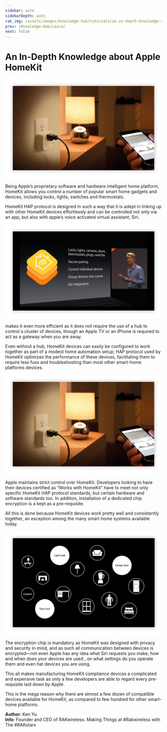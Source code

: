 ```yaml
---
sidebar: auto
sidebarDepth: auto
rak_img: /assets/images/knowledge-hub/tutorials/an-in-depth-knowledge-about-apple-homekit/overview.jpg
prev: /Knowledge-Hub/Learn/
next: false
---
```


# An In-Depth Knowledge about Apple HomeKit

![Overview](/assets/images/knowledge-hub/tutorials/an-in-depth-knowledge-about-apple-homekit/overview.jpg)

Being Apple’s proprietary software and hardware intelligent home platform, HomeKit allows you control a number of popular smart home gadgets and devices, including locks, lights, switches and thermostats.

HomeKit HAP protocol is designed in such a way that it is adept in linking up with other HomeKit devices effortlessly and can be controlled not only via an app, but also with apple’s voice activated virtual assistant, Siri.

![Image1](/assets/images/knowledge-hub/tutorials/an-in-depth-knowledge-about-apple-homekit/pic1.jpg)

makes it even more efficient as it does not require the use of a hub to control a cluster of devices, though an Apple TV or an iPhone is required to act as a gateway when you are away.

Even without a hub, HomeKit devices can easily be configured to work together as part of a modest home automation setup; HAP protocol used by HomeKit optimizes the performance of these devices, facilitating them to require less fuss and troubleshooting than most other smart-home platforms devices.

![Image2](/assets/images/knowledge-hub/tutorials/an-in-depth-knowledge-about-apple-homekit/overview.jpg)

Apple maintains strict control over HomeKit. Developers looking to have their devices certified as “Works with HomeKit” have to meet not only specific HomeKit HAP protocol standards, but certain hardware and software standards too. In addition, installation of a dedicated chip encryption is a kept as a pre-requisite.

All this is done because HomeKit devices work pretty well and consistently together, an exception among the many smart home systems available today.

![Applications](/assets/images/knowledge-hub/tutorials/an-in-depth-knowledge-about-apple-homekit/applications.jpg)

The encryption chip is mandatory as HomeKit was designed with privacy and security in mind, and as such all communication between devices is encrypted—not even Apple has any idea what Siri requests you make, how and when does your devices are used , on what settings do you operate them and even hat devices you are using.

This all makes manufacturing HomeKit compliance devices a complicated and expensive task as only a few developers are able to regard every pre-requisite laid down by Apple.

This is the mega reason why there are almost a few dozen of compatible devices available for HomeKit, as compared to few hundred for other smart-home platforms.

**Author**: Ken Yu<br>
**Info**: Founder and CEO of RAKwireless. Making Things at #Rakwireless with The #RAKstars